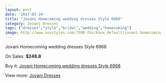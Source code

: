 ```yaml
---
layout: post
date: '2017-03-24'
title: "Jovani Homecoming wedding dresses Style 6968"
category: Jovani Dresses
tags: ["dresses","style","bridal","wedding","homecoming"]
image: http://www.novstyles.com/7508-thickbox_default/jovani-homecoming-wedding-dresses-style-6968.jpg
---
```

Jovani Homecoming wedding dresses Style 6968

On Sales: **$248.8**
<a href="https://www.novstyles.com/en/jovani-dresses/5151-jovani-homecoming-wedding-dresses-style-6968.html"><amp-img layout="responsive" width="600" height="600" src="//www.novstyles.com/7508-thickbox_default/jovani-homecoming-wedding-dresses-style-6968.jpg" alt="Jovani Homecoming wedding dresses Style 6968 0" /></a>

Buy it: [Jovani Homecoming wedding dresses Style 6968](https://www.novstyles.com/en/jovani-dresses/5151-jovani-homecoming-wedding-dresses-style-6968.html "Jovani Homecoming wedding dresses Style 6968")

View more: [Jovani Dresses](https://www.novstyles.com/en/34-jovani-dresses "Jovani Dresses")